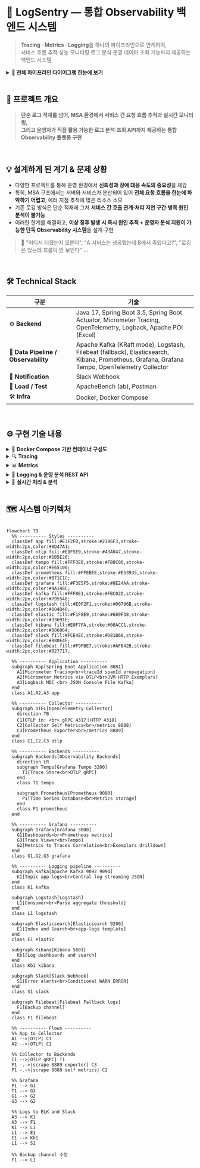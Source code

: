 # 🚨 LogSentry — 통합 Observability 백엔드 시스템

> **Tracing · Metrics · Logging**을 하나의 파이프라인으로 연계하여,<br>
> 서비스 흐름 추적·성능 모니터링·로그 분석·운영 데이터 조회 기능까지 제공하는 백엔드 시스템

<details>
  <summary> <b>📡 전체 파이프라인 다이어그램 한눈에 보기</b></summary>
  
```text

[Spring Boot App]
    │
    ├─▶ ✅ Micrometer Tracing (자동 traceId / spanId 생성 및 전파)
    │       │
    │       └─▶ ✅ OTLP Exporter → OpenTelemetry Collector 전송
    │                  │
    │                  ├─ traces ▶ ✅ Grafana Tempo 연동 (분산 추적 시각화)
    │                  │                   │
    │                  │                   ├─ OTLP/gRPC 프로토콜로 trace 데이터 수집
    │                  │                   ├─ Span 단위 요청 흐름 저장 (서비스 간 호출 추적)
    │                  │                   └─ TraceID 기반 분산 요청 전체 라이프사이클 관리
    │                  │
    │                  └─ metrics ▶ ✅ Prometheus Exporter로 시계열 메트릭 전송
    │                                      │
    │                                      ├─ HTTP Request Metrics (Latency, Throughput, Error Rate)
    │                                      ├─ JVM Metrics (Memory, GC, Thread Pool)
    │                                      └─ Exemplars 포함 (TraceID 메타데이터 첨부)
    │                                      │
    │                                      ▼
    │                                      ✅ Prometheus TSDB → Grafana Visualization
    │                                          ├─ Time-series 기반 집계 메트릭 차트
    │                                          ├─ HTTP 기본 메트릭 자동 수집 (Spring Boot Actuator)
    │                                          ├─ Latency Histogram 및 Exemplars 포함 메트릭 생성
    │                                          └─ Exemplar Markers (◊) → TraceID 기반 Tempo 연계
    │                                              │
    │                                              └─▶ ✅ Metrics → Traces Correlation
    │                                                    - 이상 메트릭 지점의 정확한 trace 조회
    │                                                    - 집계 데이터에서 개별 요청 상세 분석으로 drill-down
    │
    ▼
[Logback + MDC + JSON Encoder]
    │
    ├─▶ ✅ 콘솔 로그 출력 (로컬 디버깅용)
    ├─▶ ✅ 파일 로그 저장 (JSON / TEXT, 로컬 백업용)
    ├─▶ ✅ 날짜별 Excel 요약 로그 자동 생성 (스케줄 기반)
    ├─▶ ✅ 필터링, 최신 로그 분석, Top5, 날짜별 로그 조회 API
    │
    ├─▶ ✅ Kafka Producer 전송 (JSON 로그 전송)
    │       ▼
    │  [Kafka Cluster]
    │       └─ Topic: `app-logs` (중앙 로그 스트리밍)
    │
    └─▶ ✅ Filebeat + Logstash 백업 채널 (Fallback 용도 구성)

[Logstash Consumer]
    ▲            ▲
    │            │
    │            └─ Filebeat 입력 (beats 5044)
    └─ Kafka 입력 (app-logs consume)
    │
    ├─▶ ✅ Elasticsearch → Kibana (Kibana Discover / Lens 시각화 대시보드 구성)
    │     └─ ✅ app-logs-template 인덱스 템플릿 적용 (타입·매핑 통일)
    │
    └─▶ ✅ Slack Webhook (Error only 실시간 알림)

✔️ 통합 Observability 파이프라인 (Tracing + Metrics + Logging 연동)
  
```
</details>

<br>

## 🚩 프로젝트 개요

> **단순 로그 적재를 넘어, MSA 환경에서 서비스 간 요청 흐름 추적과 실시간 모니터링,<br>
>  그리고 운영자가 직접 활용 가능한 로그 분석·조회 API까지 제공하는 통합 Observability 플랫폼 구현**

<br>

## 💡 설계하게 된 계기 & 문제 상황

* 다양한 프로젝트를 통해 운영 환경에서 **신뢰성과 장애 대응 속도의 중요성**을 체감
* 특히, MSA 구조에서는 서버와 서비스가 분산되어 있어 **전체 요청 흐름을 한눈에 파악하기 어렵고**, 에러 지점 추적에 많은 리소스 소모
* 기존 로깅 방식은 단순 적재에 그쳐 **서비스 간 호출 관계·처리 지연 구간·병목 원인 분석이 불가능**
* 이러한 한계를 해결하고, **이상 징후 발생 시 즉시 원인 추적 + 운영자 분석 지원이 가능한 단독 Observability 시스템**을 설계·구현

> 👤 "어디서 터졌는지 모른다",
> "A 서비스는 성공했는데 B에서 죽었다고?",
> "로깅은 있는데 흐름이 안 보인다" ...

<br>

## 🛠️ Technical Stack

| 구분                                   | 기술                                                                                                                                |
| ------------------------------------ |-----------------------------------------------------------------------------------------------------------------------------------|
| ⚙ **Backend**                        | Java 17, Spring Boot 3.5, Spring Boot Actuator, Micrometer Tracing,<br> OpenTelemetry, Logback, Apache POI (Excel)                                     |
| 💾 **Data Pipeline / Observability** | Apache Kafka (KRaft mode), Logstash, Filebeat (fallback), Elasticsearch,<br>  Kibana, Prometheus, Grafana, Grafana Tempo, OpenTelemetry Collector |
| 🔔 **Notification**                  | Slack Webhook                                                                                                                     |
| 🧪 **Load / Test**                   | ApacheBench (ab), Postman             
| 🛠 **Infra**                         | Docker, Docker Compose                                                                                                            |

<br>


## ⚙️ 구현 기술 내용

<details>
<summary>🐳 <b>Docker Compose 기반 컨테이너 구성도</b></summary>

<br>

> 본 다이어그램은 **시스템 아키텍처**와는 별도로, **도커 컨테이너 배포 및 통신 관계**를 중심으로 나타낸 구성도입니다.

<img width="2311" height="778" alt="docker_compose_container_topology_v2" src="https://github.com/user-attachments/assets/95ec534a-0132-4923-bdf4-66553d6233e3" />

</details>

<details>
<summary>🔍 <b>Tracing</b></summary>

```
- Micrometer Tracing 기반 traceId / spanId 자동 생성·전파
- OTLP Exporter → OpenTelemetry Collector 전송
- Grafana Tempo에서 분산 추적 시각화
- OTLP/gRPC 프로토콜로 Trace 데이터 수집
- Span 단위 서비스 간 호출 흐름 추적 및 TraceID 기반 요청 라이프사이클 분석
```

</details>

<details>
<summary>📊 <b>Metrics</b></summary>

```
- Prometheus Exporter로 시계열 메트릭 전송
- HTTP Request Metrics: Latency, Throughput, Error Rate
- JVM Metrics: Memory, GC, Thread Pool 상태 
- Exemplars(TraceID 메타데이터) 첨부 → Tempo 링크 연계
- Metrics ↔ Traces Correlation 지원 (메트릭 이상 지점에서 해당 Trace 직접 조회)
```

</details>

<details>
<summary>📂 <b>Logging & 운영 분석 REST API</b></summary><br>


<details>
<summary> <b>Logback + MDC + JSON Encoder</b></summary>

```
- Console / File / JSON+TEXT 로그 출력 및 30일 보관
- MDC로 traceId / spanId 로그 컨텍스트 연계
```

</details>

<details>
<summary> <b>운영 분석·조회 기능</b></summary>

```
- 최신 로그 100건 조회
- IP / URI / Method / 상태코드 / 레벨 / traceId 조건별 필터링 (기본 최근 7일)
- 최근 30일간 요청 수 기준 IP Top5 조회
- 최근 30일간 호출 수 기준 URI Top5 조회
- 저장된 로그 파일 날짜 목록 조회
```

</details>

<details>
<summary> <b>로그 분석 기능</b></summary>

```
- 지정 날짜의 총 요청 수 및 IP·URI·Method별 통계 JSON 제공
```

</details>

<details>
<summary> <b>Excel 다운로드 기능</b></summary>

```
- 날짜 선택 기반 커스텀 로그 데이터를 Excel(.xlsx)로 다운로드
- 포함 시트: 요청 상세, 통계(IP/URI/Method별 요청 수)
```

</details>
</details>

<details>
<summary>📡 <b>실시간 처리 & 분석 </b></summary>

```
- Kafka Producer → "app-logs" 토픽에 JSON 로그 전송
- Logstash Consumer → Elasticsearch 저장 → Kibana 시각화 대시보드 구성
- app-logs-template 인덱스 템플릿 적용 (타입·매핑 통일)
- Kafka → Logstash → Elasticsearch → Kibana 실시간 시각화
- Slack Webhook Error 실시간 알림 → 해당 TraceID Kibana 링크 연계
- Filebeat + Logstash Fallback 백업 채널 구성
```

</details>

<br>

## 🗺️  시스템 아키텍처



```mermaid

flowchart TB
  %% ---------- Styles ----------
  classDef app fill:#E3F2FD,stroke:#2196F3,stroke-width:2px,color:#0D47A1;
  classDef otlp fill:#E8F5E9,stroke:#43A047,stroke-width:2px,color:#1B5E20;
  classDef tempo fill:#FFF3E0,stroke:#FB8C00,stroke-width:2px,color:#E65100;
  classDef prometheus fill:#FFEBEE,stroke:#E53935,stroke-width:2px,color:#B71C1C;
  classDef grafana fill:#F3E5F5,stroke:#8E24AA,stroke-width:2px,color:#4A148C;
  classDef kafka fill:#FFF8E1,stroke:#FBC02D,stroke-width:2px,color:#795548;
  classDef logstash fill:#E0F2F1,stroke:#00796B,stroke-width:2px,color:#004D40;
  classDef elastic fill:#F1F8E9,stroke:#689F38,stroke-width:2px,color:#33691E;
  classDef kibana fill:#E0F7FA,stroke:#00ACC1,stroke-width:2px,color:#006064;
  classDef slack fill:#FCE4EC,stroke:#D81B60,stroke-width:2px,color:#880E4F;
  classDef filebeat fill:#F9FBE7,stroke:#AFB42B,stroke-width:2px,color:#827717;

  %% ---------- Application ----------
  subgraph App[Spring Boot Application 8081]
    A1[Micrometer Tracing<br>traceId spanId propagation]
    A2[Micrometer Metrics via OTLP<br>JVM HTTP Exemplars]
    A3[Logback MDC <br> JSON Console File Kafka]
  end
  class A1,A2,A3 app

  %% ---------- Collector ----------
  subgraph OTEL[OpenTelemetry Collector]
    direction TB
    C1[OTLP in: <br> gRPC 4317ㅣHTTP 4318]
    C2[Collector Self Metrics<br>/metrics 8888]
    C3[Prometheus Exporter<br>/metrics 8889]
  end
  class C1,C2,C3 otlp

  %% ---------- Backends ----------
  subgraph Backends[Observability Backends]
    direction LR
    subgraph Tempo[Grafana Tempo 3200]
      T1[Trace Store<br>OTLP gRPC]
    end
    class T1 tempo

    subgraph Prometheus[Prometheus 9090]
      P1[Time Series Database<br>Metrics storage]
    end
    class P1 prometheus
  end

  %% ---------- Grafana ----------
  subgraph Grafana[Grafana 3000]
    G1[Dashboards<br>Prometheus metrics]
    G3[Trace Viewer<br>Tempo]
    G2[Metrics to Traces Correlation<br>Exemplars drilldown]
  end
  class G1,G2,G3 grafana

  %% ---------- Logging pipeline ----------
  subgraph Kafka[Apache Kafka 9092 9094]
    K1[Topic app-logs<br>Central log streaming JSON]
  end
  class K1 kafka

  subgraph Logstash[Logstash]
    L1[Consumer<br>Parse aggregate threshold]
  end
  class L1 logstash

  subgraph Elasticsearch[Elasticsearch 9200]
    E1[Index and Search<br>app-logs template]
  end
  class E1 elastic

  subgraph Kibana[Kibana 5601]
    Kb1[Log dashboards and search]
  end
  class Kb1 kibana

  subgraph Slack[Slack Webhook]
    S1[Error alerts<br>Conditional WARN ERROR]
  end
  class S1 slack

  subgraph Filebeat[Filebeat Fallback logs]
    F1[Backup channel]
  end
  class F1 filebeat

  %% ---------- Flows ----------
  %% App to Collector
  A1 -->|OTLP| C1
  A2 -->|OTLP| C1

  %% Collector to Backends
  C1 -->|OTLP gRPC| T1
  P1 -.->|scrape 8889 exporter| C3
  P1 -.->|scrape 8888 self metrics| C2

  %% Grafana
  P1 --> G1
  T1 --> G3
  G1 --> G2
  G3 --> G2

  %% Logs to ELK and Slack
  A3 --> K1
  A3 --> F1
  K1 --> L1
  L1 --> E1
  E1 --> Kb1
  L1 --> S1

  %% Backup channel 수정
  F1 --> L1


```


